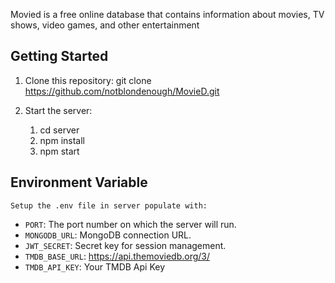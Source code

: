 Movied is a free online database that contains information about movies, TV shows, video games, and other entertainment

## Getting Started

1. Clone this repository:
   git clone https://github.com/notblondenough/MovieD.git

2. Start the server:
   1. cd server
   2. npm install
   3. npm start

## Environment Variable

    Setup the .env file in server populate with:

- `PORT`: The port number on which the server will run.
- `MONGODB_URL`: MongoDB connection URL.
- `JWT_SECRET`: Secret key for session management.
- `TMDB_BASE_URL`: https://api.themoviedb.org/3/
- `TMDB_API_KEY`: Your TMDB Api Key

